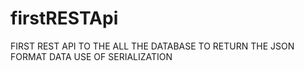 # firstRESTApi
FIRST REST API TO THE ALL THE DATABASE TO RETURN THE JSON FORMAT DATA USE OF SERIALIZATION
